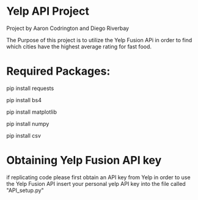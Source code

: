 # Yelp API Project
Project by Aaron Codrington and Diego Riverbay


The Purpose of this project is to utilize the Yelp Fusion APi in order to find which cities have the highest average rating for fast food.


# Required Packages:

pip install requests

pip install bs4

pip install matplotlib

pip install numpy

pip install csv




# Obtaining Yelp Fusion API key
if replicating code please first obtain an API key from Yelp in order to use the Yelp Fusion API
insert your personal yelp API key into the file called "API_setup.py"